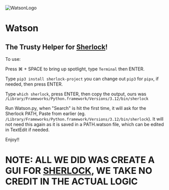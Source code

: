![WatsonLogo]([https://myoctocat.com/assets/images/base-octocat.svg](https://github.com/tf7software/Watson/blob/a3b5bea444e29ea301368708374f04803b78b21d/watsonlogo.png))

# Watson
## The Trusty Helper for [Sherlock](https://github.com/sherlock-project/sherlock)!

To use:

Press ⌘ + SPACE to bring up spotlight, type ```Terminal``` then ENTER.

Type ```pip3 install sherlock-project``` you can change out ```pip3``` for ```pipx```, if needed, then press ENTER.

Type ```which sherlock```, press ENTER, then copy the output, ours was ```/Library/Frameworks/Python.framework/Versions/3.12/bin/sherlock```

Run Watson.py, when "Search" is hit the first time, it will ask for the Sherlock PATH, Paste from earlier (eg. ```/Library/Frameworks/Python.framework/Versions/3.12/bin/sherlock```). It will not need this again as it is saved in a PATH.watson file, which can be edited in TextEdit if needed.


Enjoy!!

# NOTE: ALL WE DID WAS CREATE A GUI FOR [SHERLOCK](https://github.com/sherlock-project/sherlock), WE TAKE NO CREDIT IN THE ACTUAL LOGIC
